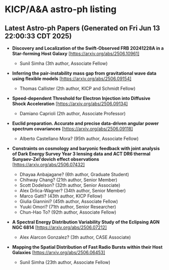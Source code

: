 # KICP/A&A astro-ph listing

## Latest Astro-ph Papers (Generated on Fri Jun 13 22:00:33 CDT 2025)

- **Discovery and Localization of the Swift-Observed FRB 20241228A in a Star-forming Host Galaxy**
[https://arxiv.org/abs/2506.10961]
  + Sunil Simha (3th author, Associate Fellow)

- **Inferring the pair-instability mass gap from gravitational wave data using flexible models**
[https://arxiv.org/abs/2506.09154]
  + Thomas Callister (2th author, KICP and Schmidt Fellow)

- **Speed-dependent Threshold for Electron Injection into Diffusive Shock Acceleration**
[https://arxiv.org/abs/2506.09134]
  + Damiano Caprioli (2th author, Associate Professor)

- **Euclid preparation. Accurate and precise data-driven angular power spectrum covariances**
[https://arxiv.org/abs/2506.09118]
  + Alberto Castellano Mora? (95th author, Associate Fellow)

- **Constraints on cosmology and baryonic feedback with joint analysis of Dark Energy Survey Year 3 lensing data and ACT DR6 thermal Sunyaev-Zel'dovich effect observations**
[https://arxiv.org/abs/2506.07432]
  + Dhayaa Anbajagane? (6th author, Graduate Student)
  + Chihway Chang? (21th author, Senior Member)
  + Scott Dodelson? (32th author, Senior Associate)
  + Alex Drlica-Wagner? (34th author, Senior Member)
  + Marco Gatti? (43th author, KICP Fellow)
  + Giulia Giannini? (45th author, Associate Fellow)
  + Yuuki Omori? (71th author, Senior Researcher)
  + Chun-Hao To? (92th author, Associate Fellow)

- **A Spectral Energy Distribution Variability Study of the Eclipsing AGN NGC 6814**
[https://arxiv.org/abs/2506.07212]
  + Alex Alarcon Gonzalez? (3th author, CASE Associate)

- **Mapping the Spatial Distribution of Fast Radio Bursts within their Host Galaxies**
[https://arxiv.org/abs/2506.06453]
  + Sunil Simha (23th author, Associate Fellow)

